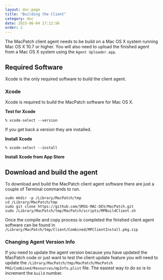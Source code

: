 ```yaml
---
layout: doc-page
title: "Building the Client"
category: doc
date: 2015-06-04 17:12:56
order: 2
---
```



The MacPatch client agent needs to be build on a Mac OS X system running Mac OS X 10.7 or higher. You will also need to upload the finished agent from a Mac OS X system using the `Agent Uploader.app`.

## Required Software
Xcode is the only required software to build the client agent.

### Xcode
Xcode is required to build the MacPatch software for Mac OS X.

**Test for Xcode**

	% xcode-select --version

If you get back a version they are installed.

**Install Xcode**

	% xcode-select --install

**Install Xcode from App Store**

## Download and build the agent
To download and build the MacPatch client agent software there are just a couple of Terminal commands to run.

	sudo mkdir -p /Library/MacPatch/tmp
	cd /Library/MacPatch/tmp
	sudo git clone https://github.com/SMSG-MAC-DEV/MacPatch.git
	sudo /Library/MacPatch/tmp/MacPatch/scripts/MPBuildClient.sh
	
Once the compile and copy process is completed the finished client agent software can be found in `/Library/MacPatch/tmp/Client/Combined/MPClientInstall.pkg.zip`

### Changing Agent Version Info

If you need to update the agent version because you have updated the MacPatch code or just want to test the client update feature you will need to update the `/Library/MacPatch/tmp/MacPatch/MacPatch PKG/Combined/Resources/mpInfo.plist` file. The easiest way to do so is to increment the `build` number.
